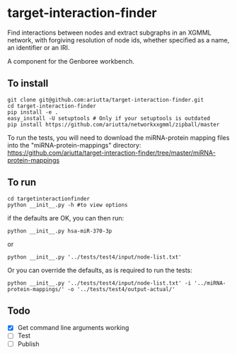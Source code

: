 # target-interaction-finder
Find interactions between nodes and extract subgraphs in an XGMML network, with forgiving resolution of node ids, whether specified as a name, an identifier or an IRI.

A component for the Genboree workbench.

## To install

```
git clone git@github.com:ariutta/target-interaction-finder.git
cd target-interaction-finder
pip install -e .
easy_install -U setuptools # Only if your setuptools is outdated
pip install https://github.com/ariutta/networkxxgmml/zipball/master
```

To run the tests, you will need to download the miRNA-protein mapping files into the "miRNA-protein-mappings" directory: https://github.com/ariutta/target-interaction-finder/tree/master/miRNA-protein-mappings

## To run

```
cd targetinteractionfinder
python __init__.py -h #to view options
```

if the defaults are OK, you can then run:

```
python __init__.py hsa-miR-370-3p
```

or

```
python __init__.py '../tests/test4/input/node-list.txt'
```

Or you can override the defaults, as is required to run the tests:

```
python __init__.py '../tests/test4/input/node-list.txt' -i '../miRNA-protein-mappings/' -o '../tests/test4/output-actual/'
```

## Todo
* [x] Get command line arguments working
* [ ] Test
* [ ] Publish
